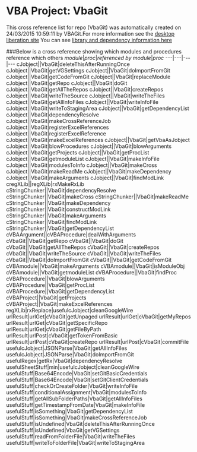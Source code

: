 # VBA Project: VbaGit
This cross reference list for repo (VbaGit) was automatically created on 24/03/2015 10:59:11 by VBAGit.For more information see the [desktop liberation site](http://ramblings.mcpher.com/Home/excelquirks/drivesdk/gettinggithubready "desktop liberation")
You can see [library and dependency information here](dependencies.md)

###Below is a cross reference showing which modules and procedures reference which others
*module*|*proc*|*referenced by module*|*proc*
---|---|---|---
cJobject||VbaGit|deleteThisAfterRunningOnce
cJobject||VbaGit|getVGSettings
cJobject||VbaGit|doImportFromGit
cJobject||VbaGit|getCodeFromGit
cJobject||VbaGit|replaceModule
cJobject||VbaGit|getRepo
cJobject||VbaGit|doGit
cJobject||VbaGit|getAllTheRepos
cJobject||VbaGit|createRepos
cJobject||VbaGit|writeTheSource
cJobject||VbaGit|writeTheFiles
cJobject||VbaGit|getAllInfoFiles
cJobject||VbaGit|writeInfoFile
cJobject||VbaGit|writeToStagingArea
cJobject||VbaGit|getDependencyList
cJobject||VbaGit|dependencyResolve
cJobject||VbaGit|makeCrossReferenceJob
cJobject||VbaGit|registerExcelReferences
cJobject||VbaGit|registerExcelReference
cJobject||VbaGit|makeExcelReferences
cJobject||VbaGit|getVbaAsJobject
cJobject||VbaGit|blowProcedures
cJobject||VbaGit|blowArguments
cJobject||VbaGit|getProjects
cJobject||VbaGit|getProcList
cJobject||VbaGit|getmoduleList
cJobject||VbaGit|makeInfoFile
cJobject||VbaGit|modulesToInfo
cJobject||VbaGit|makeCross
cJobject||VbaGit|makeReadMe
cJobject||VbaGit|makeDependency
cJobject||VbaGit|makeArguments
cJobject||VbaGit|findModLink
cregXLib||regXLib|rxMakeRxLib
cStringChunker||VbaGit|dependencyResolve
cStringChunker||VbaGit|makeCross
cStringChunker||VbaGit|makeReadMe
cStringChunker||VbaGit|makeDependency
cStringChunker||VbaGit|constructModLink
cStringChunker||VbaGit|makeArguments
cStringChunker||VbaGit|findModLink
cStringChunker||VbaGit|getDependencyList
cVBAArgument||cVBAProcedure|dealWithArguments
cVbaGit||VbaGit|getRepo
cVbaGit||VbaGit|doGit
cVbaGit||VbaGit|getAllTheRepos
cVbaGit||VbaGit|createRepos
cVbaGit||VbaGit|writeTheSource
cVbaGit||VbaGit|writeTheFiles
cVbaGit||VbaGit|doImportFromGit
cVbaGit||VbaGit|getCodeFromGit
cVBAmodule||VbaGit|makeArguments
cVBAmodule||VbaGit|isModuleObj
cVBAmodule||VbaGit|getmoduleList
cVBAProcedure||VbaGit|findProc
cVBAProcedure||VbaGit|blowArguments
cVBAProcedure||VbaGit|getProcList
cVBAProcedure||VbaGit|getDependencyList
cVBAProject||VbaGit|getProjects
cVBAProject||VbaGit|makeExcelReferences
regXLib|rxReplace|usefulcJobject|cleanGoogleWire
urlResult|urlGet|cVbaGit|getUnpaged
urlResult|urlGet|cVbaGit|getMyRepos
urlResult|urlGet|cVbaGit|getSpecificRepo
urlResult|urlGet|cVbaGit|getFileByPath
urlResult|urlPost|cVbaGit|getTokenFromBasic
urlResult|urlPost|cVbaGit|createRepo
urlResult|urlPost|cVbaGit|commitFile
usefulcJobject|JSONParse|VbaGit|getAllInfoFiles
usefulcJobject|JSONParse|VbaGit|doImportFromGit
usefulRegex|getRx|VbaGit|dependencyResolve
usefulSheetStuff|min|usefulcJobject|cleanGoogleWire
usefulStuff|Base64Encode|VbaGit|setGitBasicCredentials
usefulStuff|Base64Encode|VbaGit|setGitClientCredentials
usefulStuff|checkOrCreateFolder|VbaGit|writeInfoFile
usefulStuff|conditionalAssignment|VbaGit|modulesToInfo
usefulStuff|getAllSubFolderPaths|VbaGit|getAllInfoFiles
usefulStuff|getTimestampFromDate|VbaGit|makeInfoFile
usefulStuff|isSomething|VbaGit|getDependencyList
usefulStuff|isSomething|VbaGit|makeCrossReferenceJob
usefulStuff|isUndefined|VbaGit|deleteThisAfterRunningOnce
usefulStuff|isUndefined|VbaGit|getVGSettings
usefulStuff|readFromFolderFile|VbaGit|writeTheFiles
usefulStuff|writeToFolderFile|VbaGit|writeToStagingArea
